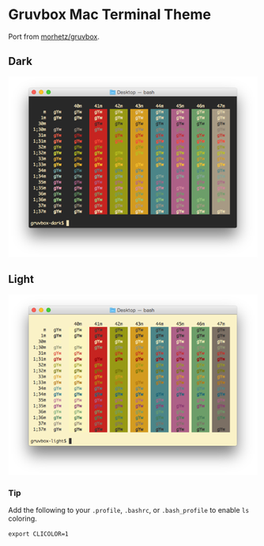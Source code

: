 # Gruvbox Mac Terminal Theme

Port from [morhetz/gruvbox](https://github.com/morhetz/gruvbox).

## Dark
![gruvbox-dark-terminal](gruvbox-dark-terminal.png)

## Light
![gruvbox-light-terminal](gruvbox-light-terminal.png)

### Tip
Add the following to your `.profile`, `.bashrc`, or `.bash_profile` to enable `ls` coloring.

``` shell
export CLICOLOR=1
```
